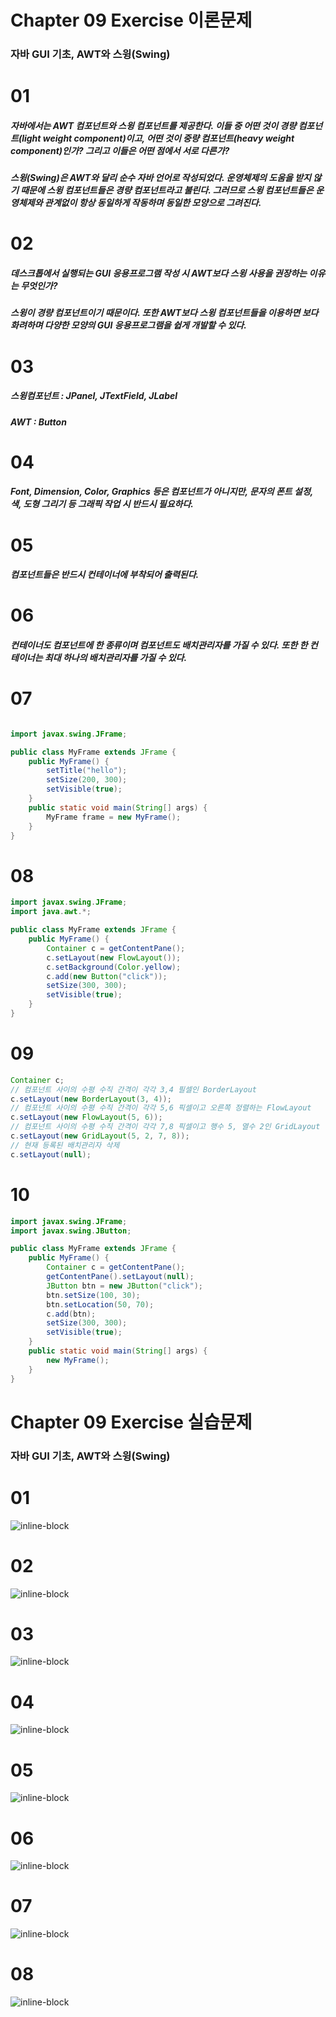 # Chapter 09 Exercise 이론문제
### 자바 GUI 기초, AWT와 스윙(Swing)

# 01
##### 자바에서는 AWT 컴포넌트와 스윙 컴포넌트를 제공한다. 이들 중 어떤 것이 경량 컴포넌트(light weight component)이고, 어떤 것이 중량 컴포넌트(heavy weight component)인가? 그리고 이들은 어떤 점에서 서로 다른가?
##### 스윙(Swing)은 AWT와 달리 순수 자바 언어로 작성되었다. 운영체제의 도움을 받지 않기 때문에 스윙 컴포넌트들은 경량 컴포넌트라고 불린다. 그러므로 스윙 컴포넌트들은 운영체제와 관계없이 항상 동일하게 작동하며 동일한 모양으로 그려진다.

# 02
##### 데스크톱에서 실행되는 GUI 응용프로그램 작성 시 AWT보다 스윙 사용을 권장하는 이유는 무엇인가?
##### 스윙이 경량 컴포넌트이기 때문이다. 또한 AWT보다 스윙 컴포넌트들을 이용하면 보다 화려하며 다양한 모양의 GUI 응용프로그램을 쉽게 개발할 수 있다.

# 03
##### 스윙컴포넌트 : JPanel, JTextField, JLabel
##### AWT : Button

# 04
##### Font, Dimension, Color, Graphics 등은 컴포넌트가 아니지만, 문자의 폰트 설정, 색, 도형 그리기 등 그래픽 작업 시 반드시 필요하다.

# 05
##### 컴포넌트들은 반드시 컨테이너에 부착되어 출력된다.

# 06
##### 컨테이너도 컴포넌트에 한 종류이며 컴포넌트도 배치관리자를 가질 수 있다. 또한 한 컨테이너는 최대 하나의 배치관리자를 가질 수 있다.

# 07
```java

import javax.swing.JFrame;

public class MyFrame extends JFrame {
    public MyFrame() {
        setTitle("hello");
        setSize(200, 300);
        setVisible(true);
    }
    public static void main(String[] args) {
        MyFrame frame = new MyFrame();
    }
}
```

# 08
```java
import javax.swing.JFrame;
import java.awt.*;

public class MyFrame extends JFrame {
    public MyFrame() {
        Container c = getContentPane();
        c.setLayout(new FlowLayout());
        c.setBackground(Color.yellow);
        c.add(new Button("click"));
        setSize(300, 300);
        setVisible(true);
    }
}
```

# 09
```java
Container c;
// 컴포넌트 사이의 수평 수직 간격이 각각 3,4 필셀인 BorderLayout
c.setLayout(new BorderLayout(3, 4));
// 컴포넌트 사이의 수평 수직 간격이 각각 5,6 픽셀이고 오른쪽 정렬하는 FlowLayout
c.setLayout(new FlowLayout(5, 6));
// 컴포넌트 사이의 수평 수직 간격이 각각 7,8 픽셀이고 행수 5, 열수 2인 GridLayout
c.setLayout(new GridLayout(5, 2, 7, 8));
// 현재 등록된 배치관리자 삭제
c.setLayout(null);
```

# 10

```java
import javax.swing.JFrame;
import javax.swing.JButton;

public class MyFrame extends JFrame {
    public MyFrame() {
        Container c = getContentPane();
        getContentPane().setLayout(null);
        JButton btn = new JButton("click");
        btn.setSize(100, 30);
        btn.setLocation(50, 70);
        c.add(btn);
        setSize(300, 300);
        setVisible(true);
    }
    public static void main(String[] args) {
        new MyFrame();
    }
}
```

# Chapter 09 Exercise 실습문제
### 자바 GUI 기초, AWT와 스윙(Swing)

# 01
![inline-block](./img/MyFrame01.png)

# 02
![inline-block](./img/MyFrame02.png)

# 03
![inline-block](./img/MyFrame03.png)

# 04
![inline-block](./img/MyFrame04.png)

# 05
![inline-block](./img/MyFrame05.png)

# 06
![inline-block](./img/MyFrame06.png)

# 07
![inline-block](./img/MyFrame07.png)

# 08
![inline-block](./img/MyFrame08.png)
